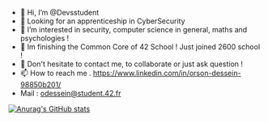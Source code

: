 - 👋 Hi, I’m @Devsstudent
- 👀 Looking for an apprenticeship in CyberSecurity
- 👀 I’m interested in security, computer science in general, maths and psychologies !
- 🌱 Im finishing the Common Core of 42 School !  Just joined 2600 school !
- 💞️ Don't hesitate to contact me, to collaborate or just ask question !
- 📫 How to reach me . https://www.linkedin.com/in/orson-dessein-98850b201/
- Mail : odessein@student.42.fr

<!---
Devsstudent/Devsstudent is a ✨ special ✨ repository because its `README.md` (this file) appears on your GitHub profile.
You can click the Preview link to take a look at your changes.
--->
[![Anurag's GitHub stats](https://github-readme-stats.vercel.app/api?username=Devsstudent)](https://github.com/anuraghazra/github-readme-stats)
